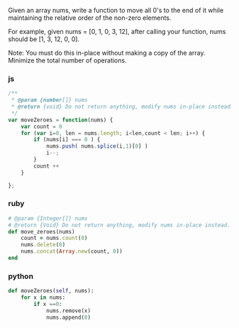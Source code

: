 Given an array nums, write a function to move all 0's to the end of it while maintaining the relative order of the non-zero elements.

For example, given nums = [0, 1, 0, 3, 12], after calling your function, nums should be [1, 3, 12, 0, 0].

Note:
You must do this in-place without making a copy of the array.
Minimize the total number of operations.

### js

```js
/**
 * @param {number[]} nums
 * @return {void} Do not return anything, modify nums in-place instead.
 */
var moveZeroes = function(nums) {
    var count = 0
    for (var i=0, len = nums.length; i<len,count < len; i++) {
        if (nums[i] === 0 ) {
            nums.push( nums.splice(i,1)[0] )
            i--;
        }
        count ++
    }

};
```

### ruby

```ruby
# @param {Integer[]} nums
# @return {Void} Do not return anything, modify nums in-place instead.
def move_zeroes(nums)
    count = nums.count(0)
    nums.delete(0)
    nums.concat(Array.new(count, 0))
end
```

### python
```py
def moveZeroes(self, nums):
    for x in nums:
        if x ==0: 
            nums.remove(x)
            nums.append(0)
